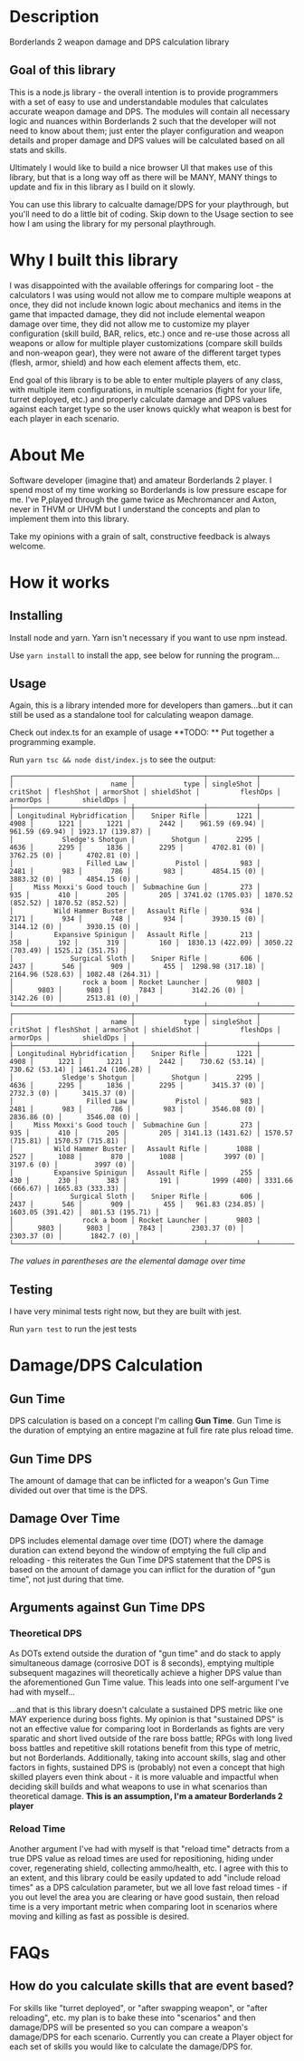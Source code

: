 
# Description
Borderlands 2 weapon damage and DPS calculation library

## Goal of this library
This is a node.js library - the overall intention is to provide programmers with a set of easy to use and understandable modules that calculates accurate weapon damage and DPS. The modules will contain all necessary logic and nuances within Borderlands 2 such that the developer will not need to know about them; just enter the player configuration and weapon details and proper damage and DPS values will be calculated based on all stats and skills.

Ultimately I would like to build a nice browser UI that makes use of this library, but that is a long way off as there will be MANY, MANY things to update and fix in this library as I build on it slowly.

You can use this library to calcualte damage/DPS for your playthrough, but you'll need to do a little bit of coding. Skip down to the Usage section to see how I am using the library for my personal playthrough.

# Why I built this library
I was disappointed with the available offerings for comparing loot - the calculators I was using would not allow me to compare multiple weapons at once, they did not include known logic about mechanics and items in the game that impacted damage, they did not include elemental weapon damage over time, they did not allow me to customize my player configuration (skill build, BAR, relics, etc.) once and re-use those across all weapons or allow for multiple player customizations (compare skill builds and non-weapon gear), they were not aware of the different target types (flesh, armor, shield) and how each element affects them, etc.

End goal of this library is to be able to enter multiple players of any class, with multiple item configurations, in multiple scenarios (fight for your life, turret deployed, etc.) and properly calculate damage and DPS values against each target type so the user knows quickly what weapon is best for each player in each scenario.

# About Me
Software developer (imagine that) and amateur Borderlands 2 player. I spend most of my time working so Borderlands is low pressure escape for me. I've P,played through the game twice as Mechromancer and Axton, never in THVM or UHVM but I understand the concepts and plan to implement them into this library.

Take my opinions with a grain of salt, constructive feedback is always welcome.

# How it works
## Installing
Install node and yarn. Yarn isn't necessary if you want to use npm instead.

Use `yarn install` to install the app, see below for running the program...

## Usage
Again, this is a library intended more for developers than gamers...but it can still be used  as a standalone tool for calculating weapon damage.

Check out index.ts for an example of usage
**TODO: ** Put together a programming example.

Run `yarn tsc && node dist/index.js` to see the output:

```
┌─────────────────────────────┬─────────────────┬────────────┬──────────┬───────────┬───────────┬────────────┬───────────────────┬──────────────────┬──────────────────┐
│                        name │            type │ singleShot │ critShot │ fleshShot │ armorShot │ shieldShot │          fleshDps │         armorDps │        shieldDps │
├─────────────────────────────┼─────────────────┼────────────┼──────────┼───────────┼───────────┼────────────┼───────────────────┼──────────────────┼──────────────────┤
│ Longitudinal Hybridfication │    Sniper Rifle │       1221 │     4908 │      1221 │      1221 │       2442 │    961.59 (69.94) │   961.59 (69.94) │ 1923.17 (139.87) │
│            Sledge's Shotgun │         Shotgun │       2295 │     4636 │      2295 │      1836 │       2295 │       4702.81 (0) │      3762.25 (0) │      4702.81 (0) │
│                  Filled Law │          Pistol │        983 │     2481 │       983 │       786 │        983 │       4854.15 (0) │      3883.32 (0) │      4854.15 (0) │
│     Miss Moxxi's Good touch │  Submachine Gun │        273 │      935 │       410 │       205 │        205 │ 3741.02 (1705.03) │ 1870.52 (852.52) │ 1870.52 (852.52) │
│          Wild Hammer Buster │   Assault Rifle │        934 │     2171 │       934 │       748 │        934 │       3930.15 (0) │      3144.12 (0) │      3930.15 (0) │
│          Expansive Spinigun │   Assault Rifle │        213 │      358 │       192 │       319 │        160 │  1830.13 (422.09) │ 3050.22 (703.49) │ 1525.12 (351.75) │
│              Surgical Sloth │    Sniper Rifle │        606 │     2437 │       546 │       909 │        455 │  1298.98 (317.18) │ 2164.96 (528.63) │ 1082.48 (264.31) │
│                 rock a boom │ Rocket Launcher │       9803 │          │      9803 │      9803 │       7843 │       3142.26 (0) │      3142.26 (0) │      2513.81 (0) │
└─────────────────────────────┴─────────────────┴────────────┴──────────┴───────────┴───────────┴────────────┴───────────────────┴──────────────────┴──────────────────┘
┌─────────────────────────────┬─────────────────┬────────────┬──────────┬───────────┬───────────┬────────────┬───────────────────┬──────────────────┬──────────────────┐
│                        name │            type │ singleShot │ critShot │ fleshShot │ armorShot │ shieldShot │          fleshDps │         armorDps │        shieldDps │
├─────────────────────────────┼─────────────────┼────────────┼──────────┼───────────┼───────────┼────────────┼───────────────────┼──────────────────┼──────────────────┤
│ Longitudinal Hybridfication │    Sniper Rifle │       1221 │     4908 │      1221 │      1221 │       2442 │    730.62 (53.14) │   730.62 (53.14) │ 1461.24 (106.28) │
│            Sledge's Shotgun │         Shotgun │       2295 │     4636 │      2295 │      1836 │       2295 │       3415.37 (0) │       2732.3 (0) │      3415.37 (0) │
│                  Filled Law │          Pistol │        983 │     2481 │       983 │       786 │        983 │       3546.08 (0) │      2836.86 (0) │      3546.08 (0) │
│     Miss Moxxi's Good touch │  Submachine Gun │        273 │      935 │       410 │       205 │        205 │ 3141.13 (1431.62) │ 1570.57 (715.81) │ 1570.57 (715.81) │
│          Wild Hammer Buster │   Assault Rifle │       1088 │     2527 │      1088 │       870 │       1088 │          3997 (0) │       3197.6 (0) │         3997 (0) │
│          Expansive Spinigun │   Assault Rifle │        255 │      430 │       230 │       383 │        191 │        1999 (400) │ 3331.66 (666.67) │ 1665.83 (333.33) │
│              Surgical Sloth │    Sniper Rifle │        606 │     2437 │       546 │       909 │        455 │   961.83 (234.85) │ 1603.05 (391.42) │  801.53 (195.71) │
│                 rock a boom │ Rocket Launcher │       9803 │          │      9803 │      9803 │       7843 │       2303.37 (0) │      2303.37 (0) │       1842.7 (0) │
└─────────────────────────────┴─────────────────┴────────────┴──────────┴───────────┴───────────┴────────────┴───────────────────┴──────────────────┴──────────────────┘
```
*The values in parentheses are the elemental damage over time*

## Testing
I have very minimal tests right now, but they are built with jest.

Run `yarn test` to run the jest tests

# Damage/DPS Calculation
## Gun Time
DPS calculation is based on a concept I'm calling **Gun Time**. Gun Time is the duration of emptying an entire magazine at full fire rate plus reload time.

## Gun Time DPS
The amount of damage that can be inflicted for a weapon's Gun Time divided out over that time is the DPS.

## Damage Over Time
DPS includes elemental damage over time (DOT) where the damage duration can extend beyond the window of emptying the full clip and reloading - this reiterates the Gun Time DPS statement that the DPS is based on the amount of damage you can inflict for the duration of "gun time", not just during that time.

## Arguments against Gun Time DPS
### Theoretical DPS
As DOTs extend outside the duration of "gun time" and do stack to apply simultaneous damage (corrosive DOT is 8 seconds), emptying multiple subsequent magazines will theoretically achieve a higher DPS value than the aforementioned Gun Time value. This leads into one self-argument I've had with myself...

...and that is this library doesn't calculate a sustained DPS metric like one MAY experience during boss fights. My opinion is that "sustained DPS" is not an effective value for comparing loot in Borderlands as fights are very sparatic and short lived outside of the rare boss battle; RPGs with long lived boss battles and repetitive skill rotations benefit from this type of metric, but not Borderlands. Additionally, taking into account skills, slag and other factors in fights, sustained DPS is (probably) not even a concept that high skilled players even think about - it is more valuable and impactful when deciding skill builds and what weapons to use in what scenarios than theoretical damage. **This is an assumption, I'm a amateur Borderlands 2 player**

### Reload Time
Another argument I've had with myself is that "reload time" detracts from a true DPS value as reload times are used for repositioning, hiding under cover, regenerating shield, collecting ammo/health, etc. I agree with this to an extent, and this library could be easily updated to add "include reload times" as a DPS calculation parameter, but we all love fast reload times - if you out level the area you are clearing or have good sustain, then reload time is a very important metric when comparing loot in scenarios where moving and killing as fast as possible is desired.

# FAQs
## How do you calculate skills that are event based?
For skills like "turret deployed", or "after swapping weapon", or "after reloading", etc. my plan is to bake these into "scenarios" and then damage/DPS will be presented so you can compare a weapon's damage/DPS for each scenario. Currently you can create a Player object for each set of skills you would like to calculate the damage/DPS for.
